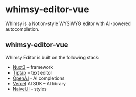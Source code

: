 # whimsy-editor-vue
Whimsy is a Notion-style WYSIWYG editor with AI-powered autocompletion.

## whimsy-editor-vue
Whimsy Editor is built on the following stack:

- [Nuxt3](https://nuxt.com/) – framework
- [Tiptap](https://tiptap.dev/) – text editor
- [OpenAI](https://openai.com/) - AI completions
- [Vercel](https://sdk.vercel.ai/docs) AI SDK – AI library
- [NaiveUI](https://www.naiveui.com/en-US/os-theme) – styles
